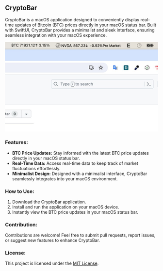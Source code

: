 ## CryptoBar

CryptoBar is a macOS application designed to conveniently display real-time updates of Bitcoin (BTC) prices directly in your macOS status bar. Built with SwiftUI, CryptoBar provides a minimalist and sleek interface, ensuring seamless integration with your macOS experience.

![](./intro.jpg)

### Features:

- **BTC Price Updates:** Stay informed with the latest BTC price updates directly in your macOS status bar.
- **Real-Time Data:** Access real-time data to keep track of market fluctuations effortlessly.
- **Minimalist Design:** Designed with a minimalist interface, CryptoBar seamlessly integrates into your macOS environment.

### How to Use:

1. Download the CryptoBar application.
2. Install and run the application on your macOS device.
3. Instantly view the BTC price updates in your macOS status bar.

### Contribution:

Contributions are welcome! Feel free to submit pull requests, report issues, or suggest new features to enhance CryptoBar.

### License:

This project is licensed under the [MIT License](LICENSE).
